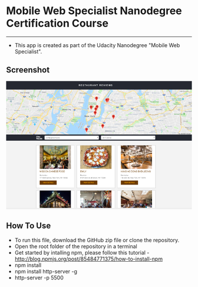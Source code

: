 # Mobile Web Specialist Nanodegree Certification Course
---
* This app is created as part of the Udacity Nanodegree "Mobile Web Specialist".

## Screenshot

![alt text](Screen.png)

## How To Use 

* To run this file, download the GitHub zip file or clone the repository.
* Open the root folder of the repository in a terminal
* Get started by intalling npm, please follow this tutorial - http://blog.npmjs.org/post/85484771375/how-to-install-npm
* npm install
* npm install http-server -g
* http-server -p 5500




